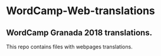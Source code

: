 # WordCamp-Web-translations
## WordCamp Granada 2018 translations.
This repo contains files with webpages translations.

